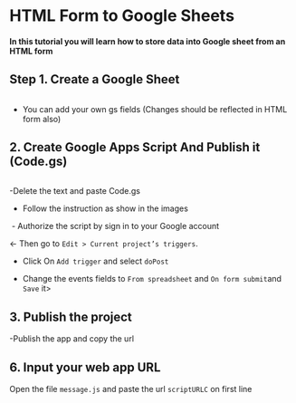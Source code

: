 # HTML Form to Google Sheets 

#### In this tutorial you will learn how to store data into Google sheet from an HTML form 

## Step 1. Create a  Google Sheet


<img src="">

- You can add your own gs fields (Changes should be reflected in HTML form also)



## 2. Create  Google Apps Script And Publish it (Code.gs)
<img src="">

 -Delete the text and paste Code.gs
<img src="">



- Follow the instruction as show in the images
<img src="">
- Authorize the script by sign in to your Google account
  

<- Then go to  `Edit > Current project’s triggers`. 
- Click On `Add trigger` and select `doPost`

- Change the events fields to `From spreadsheet` and `On form submit`and `Save` it>


## 3. Publish the project 


-Publish the app and copy the url


## 6. Input your web app URL

Open the file `message.js` and paste the url  `scriptURLC` on first line


```




